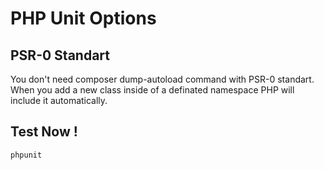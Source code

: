 PHP Unit Options
=====================

## PSR-0 Standart

You don't need composer dump-autoload command with PSR-0 standart. When you add a new class inside 
of a definated namespace PHP will include it automatically.

## Test Now !

```bash
phpunit
```